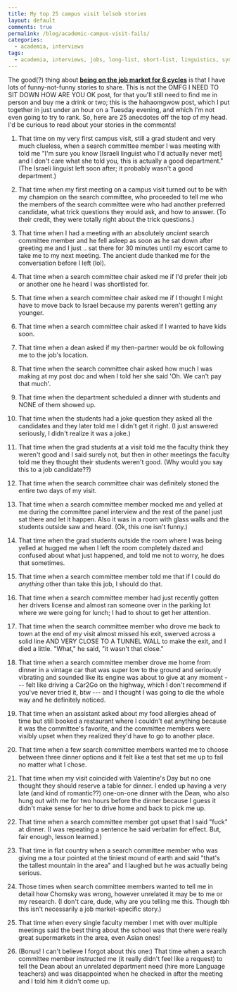 ```yaml
---
title: My top 25 campus visit lolsob stories
layout: default
comments: true
permalink: /blog/academic-campus-visit-fails/
categories:
  - academia, interviews
tags:
  - academia, interviews, jobs, long-list, short-list, linguistics, syntax, semantics
---
```


The good(?) thing about [**being on the job market for 6 cycles**](https://hkotek.com/blog/my-academic-journey/) is that I have lots of funny-not-funny stories to share. This is not the OMFG I NEED TO SIT DOWN HOW ARE YOU OK post, for that you'll still need to find me in person and buy me a drink or two; this is the hahaomgwow post, which I put together in just under an hour on a Tuesday evening, and which I'm not even going to try to rank. So, here are 25 anecdotes off the top of my head. I'd be curious to read about your stories in the comments! 
 

1. That time on my very first campus visit, still a grad student and very much clueless, when a search committee member I was meeting with told me "I'm sure you know [Israeli linguist who I'd actually never met] and I don't care what she told you, this is actually a good department." (The Israeli linguist left soon after; it probably wasn't a good department.)

2. That time when my first meeting on a campus visit turned out to be with my champion on the search committee, who proceeded to tell me who the members of the search committee were who had another preferred candidate, what trick questions they would ask, and how to answer. (To their credit, they were totally right about the trick questions.)

3. That time when I had a meeting with an absolutely *ancient* search committee member and he fell asleep as soon as he sat down after greeting me and I just .. sat there for 30 minutes until my escort came to take me to my next meeting. The ancient dude thanked me for the conversation before I left (lol).

4. That time when a search committee chair asked me if I'd prefer their job or another one he heard I was shortlisted for. 

5. That time when a search committee chair asked me if I thought I might have to move back to Israel because my parents weren't getting any younger. 

6. That time when a search committee chair asked if I wanted to have kids soon. 

7. That time when a dean asked if my then-partner would be ok following me to the job's location. 

8. That time when the search committee chair asked how much I was making at my post doc and when I told her she said 'Oh. We can't pay that much'. 

9. That time when the department scheduled a dinner with students and NONE of them showed up. 

10. That time when the students had a joke question they asked all the candidates and they later told me I didn't get it right. (I just answered seriously, I didn't realize it was a joke.)

11. That time when the grad students at a visit told me the faculty think they weren't good and I said surely not, but then in other meetings the faculty told me they thought their students weren't good. (Why would you say this to a job candidate??)

12. That time when the search committee chair was definitely stoned the entire two days of my visit. 

13. That time when a search committee member mocked me and yelled at me during the committee panel interview and the rest of the panel just sat there and let it happen. Also it was in a room with glass walls and the students outside saw and heard. (Ok, this one isn't funny.)

14. That time when the grad students outside the room where I was being yelled at hugged me when I left the room completely dazed and confused about what just happened, and told me not to worry, he does that sometimes. 

15. That time when a search committee member told me that if I could do *anything* other than take this job, I should do that. 

16. That time when a search committee member had just recently gotten her drivers license and almost ran someone over in the parking lot where we were going for lunch; I had to shout to get her attention. 

17. That time when the search committee member who drove me back to town at the end of my visit almost missed his exit, swerved across a solid line AND VERY CLOSE TO A TUNNEL WALL to make the exit, and I died a little. "What," he said, "it wasn't that close."

18. That time when a search committee member drove me home from dinner in a vintage car that was super low to the ground and seriously vibrating and sounded like its engine was about to give at any moment --- felt like driving a Car2Go on the highway, which I don't recommend if you've never tried it, btw --- and I thought I was going to die the whole way and he definitely noticed. 

19. That time when an assistant asked about my food allergies ahead of time but still booked a restaurant where I couldn't eat anything because it was the committee's favorite, and the committee members were visibly upset when they realized they'd have to go to another place. 

20. That time when a few search committee members wanted me to choose between three dinner options and it felt like a test that set me up to fail no matter what I chose. 

21. That time when my visit coincided with Valentine's Day but no one thought they should reserve a table for dinner. I ended up having a very late (and kind of romantic??) one-on-one dinner with the Dean, who also hung out with me for two hours before the dinner because I guess it didn't make sense for her to drive home and back to pick me up. 

22. That time when a search committee member got upset that I said "fuck" at dinner. (I was repeating a sentence he said verbatim for effect. But, fair enough, lesson learned.)

23. That time in flat country when a search committee member who was giving me a tour pointed at the tiniest mound of earth and said "that's the tallest mountain in the area" and I laughed but he was actually being serious. 

24. Those times when search committee members wanted to tell me in detail how Chomsky was wrong, however unrelated it may be to me or my research. (I don't care, dude, why are you telling me this. Though tbh this isn't necessarily a job market-specific story.)

25. That time when every single faculty member I met with over multiple meetings said the best thing about the school was that there were really great supermarkets in the area, even Asian ones!

26. (Bonus! I can't believe I forgot about this one:) That time when a search committee member instructed me (it really didn't feel like a request) to tell the Dean about an unrelated department need (hire more Language teachers) and was disappointed when he checked in after the meeting and I told him it didn't come up.